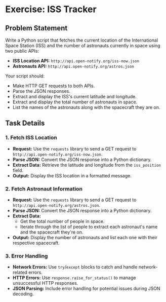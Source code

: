 # Exercise: ISS Tracker

## Problem Statement
Write a Python script that fetches the current location of the International Space Station (ISS) and the number of astronauts currently in space using two public APIs:
- **ISS Location API:** `http://api.open-notify.org/iss-now.json`
- **Astronauts API:** `http://api.open-notify.org/astros.json`

Your script should:
- Make HTTP GET requests to both APIs.
- Parse the JSON responses.
- Extract and display the ISS's current latitude and longitude.
- Extract and display the total number of astronauts in space.
- List the names of the astronauts along with the spacecraft they are on.

## Task Details

### 1. Fetch ISS Location
- **Request:** Use the `requests` library to send a GET request to `http://api.open-notify.org/iss-now.json`.
- **Parse JSON:** Convert the JSON response into a Python dictionary.
- **Extract Data:** Retrieve the latitude and longitude from the `iss_position` field.
- **Output:** Display the ISS location in a formatted message.

### 2. Fetch Astronaut Information
- **Request:** Use the `requests` library to send a GET request to `http://api.open-notify.org/astros.json`.
- **Parse JSON:** Convert the JSON response into a Python dictionary.
- **Extract Data:**
  - Get the total number of people in space.
  - Iterate through the list of people to extract each astronaut's name and the spacecraft they're on.
- **Output:** Display the number of astronauts and list each one with their respective spacecraft.

### 3. Error Handling
- **Network Errors:** Use `try`/`except` blocks to catch and handle network-related errors.
- **HTTP Errors:** Use `response.raise_for_status()` to manage unsuccessful HTTP responses.
- **JSON Parsing:** Include error handling for potential issues during JSON decoding.


